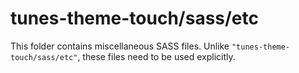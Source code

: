 # tunes-theme-touch/sass/etc

This folder contains miscellaneous SASS files. Unlike `"tunes-theme-touch/sass/etc"`, these files
need to be used explicitly.
